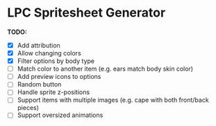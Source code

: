 # LPC Spritesheet Generator

**TODO:**

- [x] Add attribution
- [x] Allow changing colors
- [x] Filter options by body type
- [ ] Match color to another item (e.g. ears match body skin color)
- [ ] Add preview icons to options
- [ ] Random button
- [ ] Handle sprite z-positions
- [ ] Support items with multiple images (e.g. cape with both front/back pieces)
- [ ] Support oversized animations
